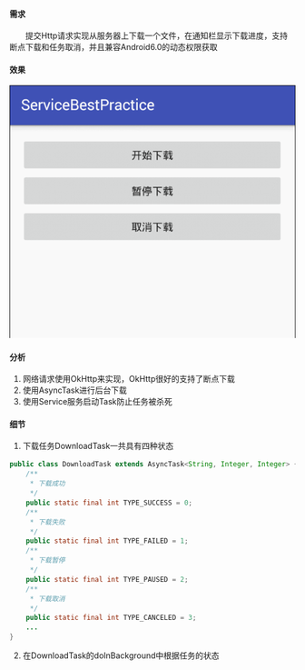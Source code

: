 #### 需求
　　提交Http请求实现从服务器上下载一个文件，在通知栏显示下载进度，支持断点下载和任务取消，并且兼容Android6.0的动态权限获取
  
#### 效果
![enter description here][1]
  
#### 分析

 1. 网络请求使用OkHttp来实现，OkHttp很好的支持了断点下载
 2. 使用AsyncTask进行后台下载
 3. 使用Service服务启动Task防止任务被杀死

#### 细节

 1. 下载任务DownloadTask一共具有四种状态
 
``` java
public class DownloadTask extends AsyncTask<String, Integer, Integer> {
    /**
     * 下载成功
     */
    public static final int TYPE_SUCCESS = 0;
    /**
     * 下载失败
     */
    public static final int TYPE_FAILED = 1;
    /**
     * 下载暂停
     */
    public static final int TYPE_PAUSED = 2;
    /**
     * 下载取消
     */
    public static final int TYPE_CANCELED = 3;
	...
}
```


 2. 在DownloadTask的doInBackground中根据任务的状态










  [1]: ./images/download.gif "download"